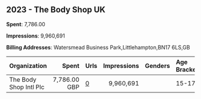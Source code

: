## 2023 - The Body Shop UK 
**Spent**: 7,786.00

**Impressions**: 9,960,691

**Billing Addresses**: Watersmead Business Park,Littlehampton,BN17 6LS,GB

|Organization|Spent|Urls|Impressions|Genders|Age Brackets|Country Codes|
|:---|---:|:---|---:|:---|:---|:---|
|The Body Shop Intl Plc|7,786.00 GBP|[0](https://www.snap.com/political-ads/asset/bcfb5ca93b8b3f8cf5f82f3c6acb2094fa90f0a6e9114691a8eec8efa00e506b?mediaType=mp4)|9,960,691||15-17|united kingdom|
